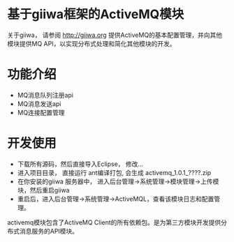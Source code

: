 # 基于giiwa框架的ActiveMQ模块
关于giiwa， 请参阅 http://giiwa.org
提供ActiveMQ的基本配置管理，并向其他模块提供MQ API，以实现分布式处理和简化其他模块的开发。
<h1>功能介绍</h1>
<ul>
<li>MQ消息队列注册api</li>
<li>MQ消息发送api</li>
<li>MQ连接配置管理</li>
</ul>

<h1>开发使用</h1>
<ul>
<li>下载所有源码，然后直接导入Eclipse， 修改...</li>
<li>进入项目目录， 直接运行 ant编译打包, 会生成 activemq_1.0.1_????.zip </li>
<li>在你安装的giiwa 服务器中， 进入后台管理->系统管理->模块管理->上传模块，然后重启giiwa</li>
<li>重启后，进入后台管理->系统管理->ActiveMQL，查看该模块日志和配置管理。</li>
</ul>

activemq模块包含了ActiveMQ Client的所有依赖包。是为第三方模块开发提供分布式消息服务的API模块。
